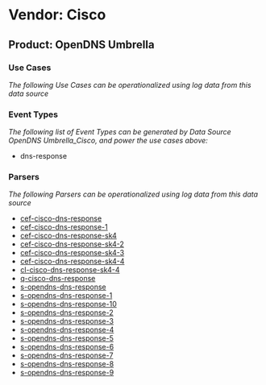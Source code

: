 Vendor: Cisco
=============
Product: OpenDNS Umbrella
-------------------------

### Use Cases

_The following Use Cases can be operationalized using log data from this data source_



### Event Types

_The following list of Event Types can be generated by Data Source OpenDNS Umbrella_Cisco, and power the use cases above:_

- dns-response


### Parsers

_The following Parsers can be operationalized using log data from this data source_

* [cef-cisco-dns-response](../Parsers/parserContent_cef-cisco-dns-response.md)
* [cef-cisco-dns-response-1](../Parsers/parserContent_cef-cisco-dns-response-1.md)
* [cef-cisco-dns-response-sk4](../Parsers/parserContent_cef-cisco-dns-response-sk4.md)
* [cef-cisco-dns-response-sk4-2](../Parsers/parserContent_cef-cisco-dns-response-sk4-2.md)
* [cef-cisco-dns-response-sk4-3](../Parsers/parserContent_cef-cisco-dns-response-sk4-3.md)
* [cef-cisco-dns-response-sk4-4](../Parsers/parserContent_cef-cisco-dns-response-sk4-4.md)
* [cl-cisco-dns-response-sk4-4](../Parsers/parserContent_cl-cisco-dns-response-sk4-4.md)
* [q-cisco-dns-response](../Parsers/parserContent_q-cisco-dns-response.md)
* [s-opendns-dns-response](../Parsers/parserContent_s-opendns-dns-response.md)
* [s-opendns-dns-response-1](../Parsers/parserContent_s-opendns-dns-response-1.md)
* [s-opendns-dns-response-10](../Parsers/parserContent_s-opendns-dns-response-10.md)
* [s-opendns-dns-response-2](../Parsers/parserContent_s-opendns-dns-response-2.md)
* [s-opendns-dns-response-3](../Parsers/parserContent_s-opendns-dns-response-3.md)
* [s-opendns-dns-response-4](../Parsers/parserContent_s-opendns-dns-response-4.md)
* [s-opendns-dns-response-5](../Parsers/parserContent_s-opendns-dns-response-5.md)
* [s-opendns-dns-response-6](../Parsers/parserContent_s-opendns-dns-response-6.md)
* [s-opendns-dns-response-7](../Parsers/parserContent_s-opendns-dns-response-7.md)
* [s-opendns-dns-response-8](../Parsers/parserContent_s-opendns-dns-response-8.md)
* [s-opendns-dns-response-9](../Parsers/parserContent_s-opendns-dns-response-9.md)

